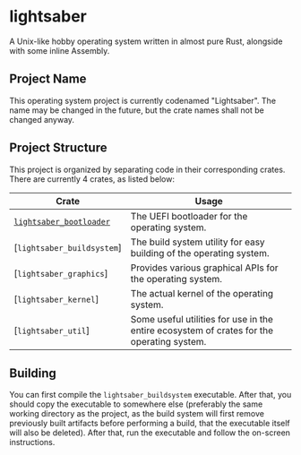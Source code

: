 # lightsaber

A Unix-like hobby operating system written in almost pure Rust, alongside with some inline Assembly.

## Project Name

This operating system project is currently codenamed "Lightsaber". The name may be changed in the future, but the crate names
shall not be changed anyway.

## Project Structure

This project is organized by separating code in their corresponding crates. There are currently 4 crates, as listed below:

| <div align="center">Crate</div> | <div align="center">Usage</div>                                                           |
| ------------------------------- | ----------------------------------------------------------------------------------------- |
| [`lightsaber_bootloader`](https://github.com/HT-Studios/project-lightsaber)         | The UEFI bootloader for the operating system.                                             |
| [`lightsaber_buildsystem`]        | The build system utility for easy building of the operating system.                       |
| [`lightsaber_graphics`]           | Provides various graphical APIs for the operating system.                                 |
| [`lightsaber_kernel`]             | The actual kernel of the operating system.                                                |
| [`lightsaber_util`]               | Some useful utilities for use in the entire ecosystem of crates for the operating system. |

## Building 

You can first compile the `lightsaber_buildsystem` executable. After that, you should copy the executable to somewhere else
(preferably the same working directory as the project, as the build system will first remove previously built artifacts
before performing a build, that the executable itself will also be deleted). After that, run the executable and follow the
on-screen instructions.
